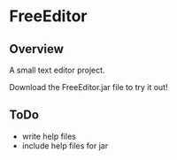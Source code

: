 # FreeEditor
## Overview
A small text editor project.

Download the FreeEditor.jar file to try it out!

## ToDo
- write help files
- include help files for jar
